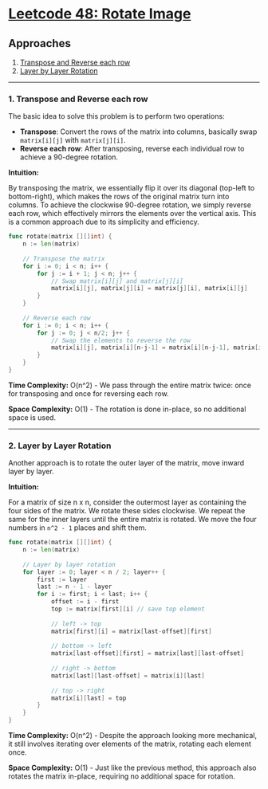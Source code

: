 # [Leetcode 48: Rotate Image](https://leetcode.com/problems/rotate-image)

## Approaches
1. [Transpose and Reverse each row](#transpose-and-reverse-each-row)
2. [Layer by Layer Rotation](#layer-by-layer-rotation)

---

### 1. Transpose and Reverse each row

The basic idea to solve this problem is to perform two operations:
- **Transpose**: Convert the rows of the matrix into columns, basically swap `matrix[i][j]` with `matrix[j][i]`.
- **Reverse each row**: After transposing, reverse each individual row to achieve a 90-degree rotation.

**Intuition:**

By transposing the matrix, we essentially flip it over its diagonal (top-left to bottom-right), which makes the rows of the original matrix turn into columns. To achieve the clockwise 90-degree rotation, we simply reverse each row, which effectively mirrors the elements over the vertical axis. This is a common approach due to its simplicity and efficiency.

```go
func rotate(matrix [][]int) {
    n := len(matrix)
    
    // Transpose the matrix
    for i := 0; i < n; i++ {
        for j := i + 1; j < n; j++ {
            // Swap matrix[i][j] and matrix[j][i]
            matrix[i][j], matrix[j][i] = matrix[j][i], matrix[i][j]
        }
    }
    
    // Reverse each row
    for i := 0; i < n; i++ {
        for j := 0; j < n/2; j++ {
            // Swap the elements to reverse the row
            matrix[i][j], matrix[i][n-j-1] = matrix[i][n-j-1], matrix[i][j]
        }
    }
}
```

**Time Complexity:** O(n^2) - We pass through the entire matrix twice: once for transposing and once for reversing each row.

**Space Complexity:** O(1) - The rotation is done in-place, so no additional space is used.

---

### 2. Layer by Layer Rotation

Another approach is to rotate the outer layer of the matrix, move inward layer by layer.

**Intuition:**

For a matrix of size n x n, consider the outermost layer as containing the four sides of the matrix. We rotate these sides clockwise. We repeat the same for the inner layers until the entire matrix is rotated. We move the four numbers in `n^2 - 1` places and shift them.

```go
func rotate(matrix [][]int) {
    n := len(matrix)
    
    // Layer by layer rotation
    for layer := 0; layer < n / 2; layer++ {
        first := layer
        last := n - 1 - layer
        for i := first; i < last; i++ {
            offset := i - first
            top := matrix[first][i] // save top element
            
            // left -> top
            matrix[first][i] = matrix[last-offset][first]
            
            // bottom -> left
            matrix[last-offset][first] = matrix[last][last-offset]
            
            // right -> bottom
            matrix[last][last-offset] = matrix[i][last]
            
            // top -> right
            matrix[i][last] = top
        }
    }
}
```

**Time Complexity:** O(n^2) - Despite the approach looking more mechanical, it still involves iterating over elements of the matrix, rotating each element once.

**Space Complexity:** O(1) - Just like the previous method, this approach also rotates the matrix in-place, requiring no additional space for rotation.

